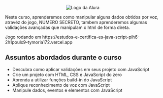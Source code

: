 <p align="center"> <img src="https://github.com/MonicaHillman/aluraplay-requisicoes/blob/main/img/logo.png" alt="Logo da Alura"> </p>

<p>Neste curso, aprenderemos como manipular alguns dados obtidos por voz, atravéz do jogo, NÚMERO SECRETO, tambem aprenderemos algumas validações avançadas que manipulam o html de forma direta.</p>

<p> Jogo rodando em https://estudos-e-certifica-es-java-script-pih6-2h1poulx9-tymoria172.vercel.app</p>

## Assuntos abordados durante o curso
* Descubra como aplicar validações em seus projeto com JavaScript
* Crie um projeto com HTML, CSS e JavaScript do zero
* Aprenda a utilizar funções build-in do JavaScript
* Aplique reconhecimento de voz com JavaScript
* Manipule dados, eventos e elementos com JavaScript
